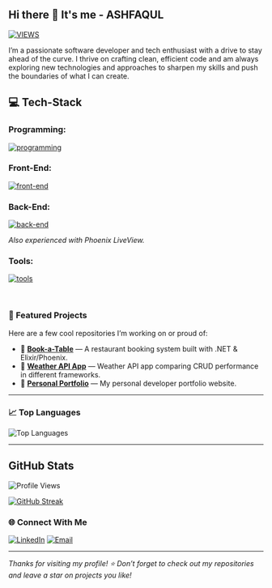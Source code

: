 ## Hi there 👋 It's me - ASHFAQUL
[![VIEWS](https://komarev.com/ghpvc/?username=awalashfaqul&color=blue&style=for-the-badge&label=PROFILE+VIEWS)](#)

I’m a passionate software developer and tech enthusiast with a drive to stay ahead of the curve. I thrive on crafting clean, efficient code and am always exploring new technologies and approaches to sharpen my skills and push the boundaries of what I can create.



## 💻 **Tech-Stack**

### **Programming:**

[![programming](https://skillicons.dev/icons?i=cs,js,elixir,python,ts&perline=10)](#front-end)

### **Front-End:**

[![front-end](https://skillicons.dev/icons?i=html,css,tailwind,bootstrap,vue,react,redux&perline=10)](#front-end)

### **Back-End:**

[![back-end](https://skillicons.dev/icons?i=dotnet,laravel,mongodb,postgresql,mysql,git,docker&perline=10)](#back-end)

_Also experienced with Phoenix LiveView._

### **Tools:**

[![tools](https://skillicons.dev/icons?i=vscode,visualstudio,postman,figma,githubactions,aws,azure&perline=10)](#tools)

<br/>

### 🚀 Featured Projects

Here are a few cool repositories I’m working on or proud of:

- 🔗 [**Book-a-Table**](https://github.com/awalashfaqul/book-a-table) — A restaurant booking system built with .NET & Elixir/Phoenix.
- 🔗 [**Weather API App**](https://github.com/awalashfaqul/weather-api-app) — Weather API app comparing CRUD performance in different frameworks.
- 🔗 [**Personal Portfolio**](https://github.com/awalashfaqul/portfolio) — My personal developer portfolio website.

---

### 📈 Top Languages

![Top Languages](https://github-readme-stats.vercel.app/api/top-langs/?username=awalashfaqul&hide_border=true&layout=compact&card_width=495)

---

## **GitHub Stats**
![Profile Views](https://github-readme-stats.vercel.app/api?username=awalashfaqul&show_icons=true&theme=default&count_private=true)

[![GitHub Streak](https://github-readme-streak-stats.herokuapp.com?user=awalashfaqul&hide_border=true)](#-commit-stats)


### 🌐 Connect With Me

[![LinkedIn](https://img.shields.io/badge/LinkedIn-blue?logo=linkedin&style=for-the-badge)](https://www.linkedin.com/in/awalashfaqul)
[![Email](https://img.shields.io/badge/Email-D14836?logo=gmail&style=for-the-badge)](mailto:your-email@example.com)

---

_Thanks for visiting my profile! ⭐ Don’t forget to check out my repositories and leave a star on projects you like!_

<!--
**awalashfaqul/awalashfaqul** is a ✨ _special_ ✨ repository because its `README.md` (this file) appears on your GitHub profile.

Here are some ideas to get you started:

- 🔭 I’m currently working on ...
- 🌱 I’m currently learning ...
- 👯 I’m looking to collaborate on ...
- 🤔 I’m looking for help with ...
- 💬 Ask me about ...
- 📫 How to reach me: ...
- 😄 Pronouns: ...
- ⚡ Fun fact: ...
-->
